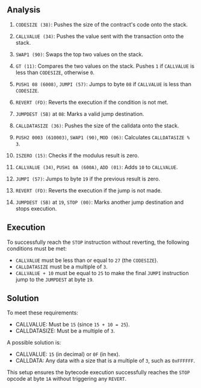 ## Analysis 

1. `CODESIZE (38)`: Pushes the size of the contract's code onto the stack.

2. `CALLVALUE (34)`: Pushes the value sent with the transaction onto the stack.

3. `SWAP1 (90)`: Swaps the top two values on the stack.

4. `GT (11)`: Compares the two values on the stack. Pushes `1` if `CALLVALUE` is less than `CODESIZE`, otherwise `0`.

5. `PUSH1 08 (6008)`, `JUMPI (57)`: Jumps to byte `08` if `CALLVALUE` is less than `CODESIZE`.

6. `REVERT (FD)`: Reverts the execution if the condition is not met.

7. `JUMPDEST (5B)` at `08`: Marks a valid jump destination.

8. `CALLDATASIZE (36)`: Pushes the size of the calldata onto the stack.

9. `PUSH2 0003 (610003)`, `SWAP1 (90)`, `MOD (06)`: Calculates `CALLDATASIZE % 3`.

10. `ISZERO (15)`: Checks if the modulus result is zero.

11. `CALLVALUE (34)`, `PUSH1 0A (600A)`, `ADD (01)`: Adds `10` to `CALLVALUE`.

12. `JUMPI (57)`: Jumps to byte `19` if the previous result is zero.

13. `REVERT (FD)`: Reverts the execution if the jump is not made.

14. `JUMPDEST (5B)` at `19`, `STOP (00)`: Marks another jump destination and stops execution.

## Execution

To successfully reach the `STOP` instruction without reverting, the following conditions must be met:

- `CALLVALUE` must be less than or equal to `27` (the `CODESIZE`).
- `CALLDATASIZE` must be a multiple of `3`.
- `CALLVALUE + 10` must be equal to `25` to make the final `JUMPI` instruction jump to the `JUMPDEST` at byte `19`.

## Solution 

To meet these requirements:

- CALLVALUE: Must be `15` (since `15 + 10 = 25`).
- CALLDATASIZE: Must be a multiple of `3`.

A possible solution is:

- CALLVALUE: `15` (in decimal) or `0F` (in hex).
- CALLDATA: Any data with a size that is a multiple of `3`, such as `0xFFFFFF`. 

This setup ensures the bytecode execution successfully reaches the `STOP` opcode at byte `1A` without triggering any `REVERT`.